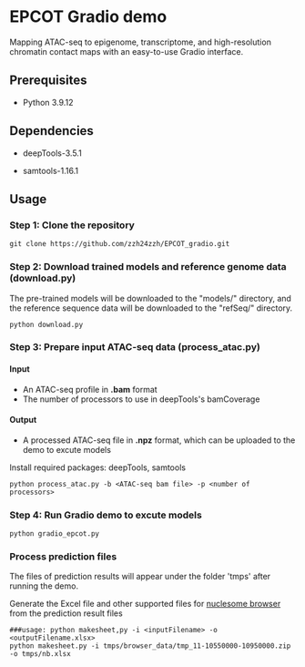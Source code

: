 # EPCOT Gradio demo


Mapping ATAC-seq to epigenome, transcriptome, and high-resolution chromatin contact maps with an easy-to-use Gradio interface.

## Prerequisites

* Python 3.9.12

## Dependencies

* deepTools-3.5.1

* samtools-1.16.1

## Usage

### Step 1: Clone the repository

```
git clone https://github.com/zzh24zzh/EPCOT_gradio.git
```

### Step 2: Download trained models and reference genome data (download.py)

The pre-trained models will be downloaded to the "models/" directory, and the reference sequence data will be downloaded to the "refSeq/" directory. 
```
python download.py
```


### Step 3: Prepare input ATAC-seq data (process_atac.py)
#### Input
* An ATAC-seq profile in **.bam** format
* The number of processors to use in deepTools's bamCoverage

#### Output
* A processed ATAC-seq file in **.npz** format, which can be uploaded to the demo to excute models


Install required packages: deepTools, samtools
```
python process_atac.py -b <ATAC-seq bam file> -p <number of processors>
```



### Step 4: Run Gradio demo to excute models

```
python gradio_epcot.py
```


### Process prediction files
The files of prediction results will appear under the folder 'tmps' after running the demo.

Generate the Excel file and other supported files for [nuclesome browser](https://github.com/nucleome/nucleserver) from the prediction result files
```
###usage: python makesheet,py -i <inputFilename> -o <outputFilename.xlsx>
python makesheet.py -i tmps/browser_data/tmp_11-10550000-10950000.zip -o tmps/nb.xlsx
```
